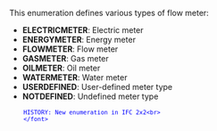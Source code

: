 This enumeration defines various types of flow meter:

* **ELECTRICMETER**: Electric meter
* **ENERGYMETER**: Energy meter
* **FLOWMETER**: Flow meter
* **GASMETER**: Gas meter
* **OILMETER**: Oil meter
* **WATERMETER**: Water meter
* **USERDEFINED**: User-defined meter type
* **NOTDEFINED**: Undefined meter type

> <font color="#0000ff" size="-1">
    	HISTORY: New enumeration in IFC 2x2<br>
    	</font>